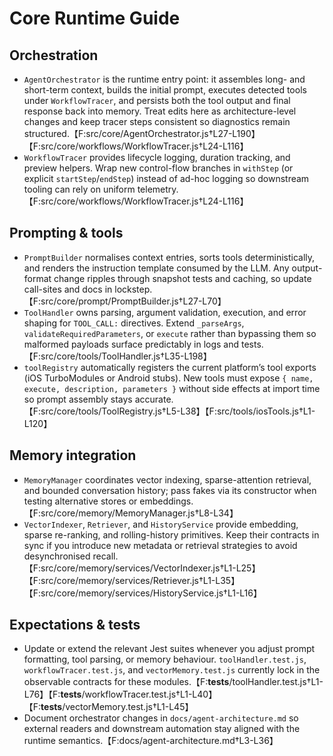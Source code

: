 # Core Runtime Guide

## Orchestration
- `AgentOrchestrator` is the runtime entry point: it assembles long- and short-term context, builds the initial prompt, executes detected tools under `WorkflowTracer`, and persists both the tool output and final response back into memory. Treat edits here as architecture-level changes and keep tracer steps consistent so diagnostics remain structured.【F:src/core/AgentOrchestrator.js†L27-L190】【F:src/core/workflows/WorkflowTracer.js†L24-L116】
- `WorkflowTracer` provides lifecycle logging, duration tracking, and preview helpers. Wrap new control-flow branches in `withStep` (or explicit `startStep`/`endStep`) instead of ad-hoc logging so downstream tooling can rely on uniform telemetry.【F:src/core/workflows/WorkflowTracer.js†L24-L116】

## Prompting & tools
- `PromptBuilder` normalises context entries, sorts tools deterministically, and renders the instruction template consumed by the LLM. Any output-format change ripples through snapshot tests and caching, so update call-sites and docs in lockstep.【F:src/core/prompt/PromptBuilder.js†L27-L70】
- `ToolHandler` owns parsing, argument validation, execution, and error shaping for `TOOL_CALL:` directives. Extend `_parseArgs`, `validateRequiredParameters`, or `execute` rather than bypassing them so malformed payloads surface predictably in logs and tests.【F:src/core/tools/ToolHandler.js†L35-L198】
- `toolRegistry` automatically registers the current platform’s tool exports (iOS TurboModules or Android stubs). New tools must expose `{ name, execute, description, parameters }` without side effects at import time so prompt assembly stays accurate.【F:src/core/tools/ToolRegistry.js†L5-L38】【F:src/tools/iosTools.js†L1-L120】

## Memory integration
- `MemoryManager` coordinates vector indexing, sparse-attention retrieval, and bounded conversation history; pass fakes via its constructor when testing alternative stores or embeddings.【F:src/core/memory/MemoryManager.js†L8-L34】
- `VectorIndexer`, `Retriever`, and `HistoryService` provide embedding, sparse re-ranking, and rolling-history primitives. Keep their contracts in sync if you introduce new metadata or retrieval strategies to avoid desynchronised recall.【F:src/core/memory/services/VectorIndexer.js†L1-L25】【F:src/core/memory/services/Retriever.js†L1-L35】【F:src/core/memory/services/HistoryService.js†L1-L16】

## Expectations & tests
- Update or extend the relevant Jest suites whenever you adjust prompt formatting, tool parsing, or memory behaviour. `toolHandler.test.js`, `workflowTracer.test.js`, and `vectorMemory.test.js` currently lock in the observable contracts for these modules.【F:__tests__/toolHandler.test.js†L1-L76】【F:__tests__/workflowTracer.test.js†L1-L40】【F:__tests__/vectorMemory.test.js†L1-L45】
- Document orchestrator changes in `docs/agent-architecture.md` so external readers and downstream automation stay aligned with the runtime semantics.【F:docs/agent-architecture.md†L3-L36】
